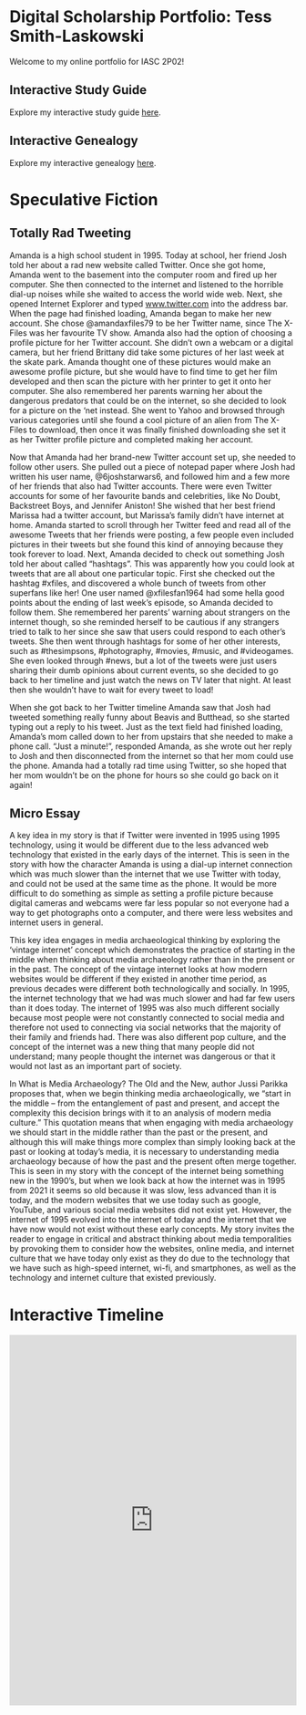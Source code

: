 # Digital Scholarship Portfolio: Tess Smith-Laskowski

Welcome to my online portfolio for IASC 2P02!

## Interactive Study Guide

Explore my interactive study guide [here](2P02InteractiveStudyGuide.html).

## Interactive Genealogy

Explore my interactive genealogy [here](InteractiveTimeline.html).

# Speculative Fiction

## Totally Rad Tweeting

Amanda is a high school student in 1995. Today at school, her friend Josh told her about a rad new website called Twitter. Once she got home, Amanda went to the basement into the computer room and fired up her computer. She then connected to the internet and listened to the horrible dial-up noises while she waited to access the world wide web. Next, she opened Internet Explorer and typed www.twitter.com into the address bar. When the page had finished loading, Amanda began to make her new account. She chose @amandaxfiles79 to be her Twitter name, since The X-Files was her favourite TV show. Amanda also had the option of choosing a profile picture for her Twitter account. She didn’t own a webcam or a digital camera, but her friend Brittany did take some pictures of her last week at the skate park. Amanda thought one of these pictures would make an awesome profile picture, but she would have to find time to get her film developed and then scan the picture with her printer to get it onto her computer. She also remembered her parents warning her about the dangerous predators that could be on the internet, so she decided to look for a picture on the ‘net instead. She went to Yahoo and browsed through various categories until she found a cool picture of an alien from The X-Files to download, then once it was finally finished downloading she set it as her Twitter profile picture and completed making her account.  

Now that Amanda had her brand-new Twitter account set up, she needed to follow other users. She pulled out a piece of notepad paper where Josh had written his user name, @6joshstarwars6, and followed him and a few more of her friends that also had Twitter accounts. There were even Twitter accounts for some of her favourite bands and celebrities, like No Doubt, Backstreet Boys, and Jennifer Aniston! She wished that her best friend Marissa had a twitter account, but Marissa’s family didn’t have internet at home. Amanda started to scroll through her Twitter feed and read all of the awesome Tweets that her friends were posting, a few people even included pictures in their tweets but she found this kind of annoying because they took forever to load. Next, Amanda decided to check out something Josh told her about called “hashtags”. This was apparently how you could look at tweets that are all about one particular topic. First she checked out the hashtag #xfiles, and discovered a whole bunch of tweets from other superfans like her! One user named @xfilesfan1964 had some hella good points about the ending of last week’s episode, so Amanda decided to follow them. She remembered her parents’ warning about strangers on the internet though, so she reminded herself to be cautious if any strangers tried to talk to her since she saw that users could respond to each other’s tweets. She then went through hashtags for some of her other interests, such as #thesimpsons, #photography, #movies, #music, and #videogames. She even looked through #news, but a lot of the tweets were just users sharing their dumb opinions about current events, so she decided to go back to her timeline and just watch the news on TV later that night. At least then she wouldn’t have to wait for every tweet to load! 

When she got back to her Twitter timeline Amanda saw that Josh had tweeted something really funny about Beavis and Butthead, so she started typing out a reply to his tweet. Just as the text field had finished loading, Amanda’s mom called down to her from upstairs that she needed to make a phone call. “Just a minute!”, responded Amanda, as she wrote out her reply to Josh and then disconnected from the internet so that her mom could use the phone. Amanda had a totally rad time using Twitter, so she hoped that her mom wouldn’t be on the phone for hours so she could go back on it again! 


## Micro Essay

A key idea in my story is that if Twitter were invented in 1995 using 1995 technology, using it would be different due to the less advanced web technology that existed in the early days of the internet. This is seen in the story with how the character Amanda is using a dial-up internet connection which was much slower than the internet that we use Twitter with today, and could not be used at the same time as the phone. It would be more difficult to do something as simple as setting a profile picture because digital cameras and webcams were far less popular so not everyone had a way to get photographs onto a computer, and there were less websites and internet users in general. 

This key idea engages in media archaeological thinking by exploring the ‘vintage internet’ concept which demonstrates the practice of starting in the middle when thinking about media archaeology rather than in the present or in the past. The concept of the vintage internet looks at how modern websites would be different if they existed in another time period, as previous decades were different both technologically and socially. In 1995, the internet technology that we had was much slower and had far few users than it does today. The internet of 1995 was also much different socially because most people were not constantly connected to social media and therefore not used to connecting via social networks that the majority of their family and friends had. There was also different pop culture, and the concept of the internet was a new thing that many people did not understand; many people thought the internet was dangerous or that it would not last as an important part of society. 

In What is Media Archaeology? The Old and the New, author Jussi Parikka proposes that, when we begin thinking media archaeologically, we “start in the middle – from the entanglement of past and present, and accept the complexity this decision brings with it to an analysis of modern media culture.” This quotation means that when engaging with media archaeology we should start in the middle rather than the past or the present, and although this will make things more complex than simply looking back at the past or looking at today’s media, it is necessary to understanding media archaeology because of how the past and the present often merge together. This is seen in my story with the concept of the internet being something new in the 1990’s, but when we look back at how the internet was in 1995 from 2021 it seems so old because it was slow, less advanced than it is today, and the modern websites that we use today such as google, YouTube, and various social media websites did not exist yet. However, the internet of 1995 evolved into the internet of today and the internet that we have now would not exist without these early concepts. My story invites the reader to engage in critical and abstract thinking about media temporalities by provoking them to consider how the websites, online media, and internet culture that we have today only exist as they do due to the technology that we have such as high-speed internet, wi-fi, and smartphones, as well as the technology and internet culture that existed previously. 


# Interactive Timeline

<iframe src='https://cdn.knightlab.com/libs/timeline3/latest/embed/index.html?source=14OKoW1cRduJGlFAKiEayxm1blPQBtS_Ohsv_U38kEM4&font=Default&lang=en&initial_zoom=2&height=650' width='100%' height='650' webkitallowfullscreen mozallowfullscreen allowfullscreen frameborder='0'></iframe>

